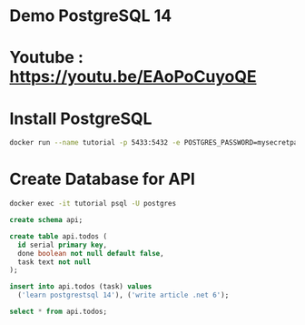 # Demo PostgreSQL 14
# Youtube : https://youtu.be/EAoPoCuyoQE
#
# Install PostgreSQL
```bash
docker run --name tutorial -p 5433:5432 -e POSTGRES_PASSWORD=mysecretpassword -d postgres
```

# Create Database for API
```bash
docker exec -it tutorial psql -U postgres
```
```sql
create schema api;
```

```sql
create table api.todos (
  id serial primary key,
  done boolean not null default false,
  task text not null 
);
```

```sql
insert into api.todos (task) values
  ('learn postgrestsql 14'), ('write article .net 6');
```

```sql
select * from api.todos;
```
